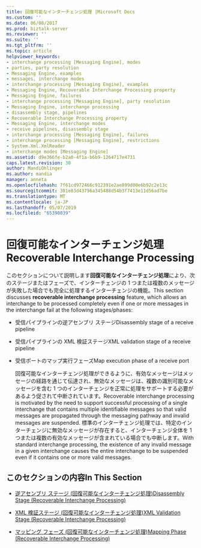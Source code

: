 ```yaml
---
title: 回復可能なインターチェンジ処理 |Microsoft Docs
ms.custom: ''
ms.date: 06/08/2017
ms.prod: biztalk-server
ms.reviewer: ''
ms.suite: ''
ms.tgt_pltfrm: ''
ms.topic: article
helpviewer_keywords:
- interchange processing [Messaging Engine], modes
- parties, party resolution
- Messaging Engine, examples
- messages, interchange modes
- interchange processing [Messaging Engine], examples
- Messaging Engine, Recoverable Interchange Processing property
- Messaging Engine, failures
- interchange processing [Messaging Engine], party resolution
- Messaging Engine, interchange processing
- disassembly stage, pipelines
- Recoverable Interchange Processing property
- Messaging Engine, interchange modes
- receive pipelines, disassembly stage
- interchange processing [Messaging Engine], failures
- interchange processing [Messaging Engine], restrictions
- System.Xml.XmlReader
- interchange modes [Messaging Engine]
ms.assetid: d9e366fe-b2a0-4f1a-b6b9-1264717e4731
caps.latest.revision: 30
author: MandiOhlinger
ms.author: mandia
manager: anneta
ms.openlocfilehash: 7f61cd972466c912391e2ae899d00e6b92c2e13c
ms.sourcegitcommit: 381e83d43796a345488d54b3f7413e11d56ad7be
ms.translationtype: MT
ms.contentlocale: ja-JP
ms.lasthandoff: 05/07/2019
ms.locfileid: "65398039"
---
```

# <a name="recoverable-interchange-processing"></a><span data-ttu-id="e3acf-102">回復可能なインターチェンジ処理</span><span class="sxs-lookup"><span data-stu-id="e3acf-102">Recoverable Interchange Processing</span></span>
<span data-ttu-id="e3acf-103">このセクションについて説明します**回復可能なインターチェンジ処理**により、次のステージまたはフェーズで、インターチェンジの 1 つまたは複数のメッセージが失敗した場合でも完全に処理するインターチェンジの機能。</span><span class="sxs-lookup"><span data-stu-id="e3acf-103">This section discusses **recoverable interchange processing** feature, which allows an interchange to be processed completely even if one or more messages in the interchange fail at the following stages/phases:</span></span>  
  
- <span data-ttu-id="e3acf-104">受信パイプラインの逆アセンブリ ステージ</span><span class="sxs-lookup"><span data-stu-id="e3acf-104">Disassembly stage of a receive pipeline</span></span>  
  
- <span data-ttu-id="e3acf-105">受信パイプラインの XML 検証ステージ</span><span class="sxs-lookup"><span data-stu-id="e3acf-105">XML validation stage of a receive pipeline</span></span>  
  
- <span data-ttu-id="e3acf-106">受信ポートのマップ実行フェーズ</span><span class="sxs-lookup"><span data-stu-id="e3acf-106">Map execution phase of a receive port</span></span>  
  
  <span data-ttu-id="e3acf-107">回復可能なインターチェンジ処理ができるように、有効なメッセージはメッセージの経路を通じて伝達され、無効なメッセージは、複数の識別可能なメッセージを含む 1 つのインターチェンジを正常に処理をサポートする必要があるよう促されて中断されています。</span><span class="sxs-lookup"><span data-stu-id="e3acf-107">Recoverable interchange processing is motivated by the need to support successful processing of a single interchange that contains multiple identifiable messages so that valid messages are propagated through the messaging pathway and invalid messages are suspended.</span></span> <span data-ttu-id="e3acf-108">標準のインターチェンジ処理では、特定のインターチェンジに無効なメッセージが存在すると、インターチェンジ全体を 1 つまたは複数の有効なメッセージが含まれている場合でも中断します。</span><span class="sxs-lookup"><span data-stu-id="e3acf-108">With standard interchange processing, the existence of any invalid message in a given interchange causes the entire interchange to be suspended even if it contains one or more valid messages.</span></span>  
  
## <a name="in-this-section"></a><span data-ttu-id="e3acf-109">このセクションの内容</span><span class="sxs-lookup"><span data-stu-id="e3acf-109">In This Section</span></span>  
  
-   [<span data-ttu-id="e3acf-110">逆アセンブリ ステージ (回復可能なインターチェンジ処理)</span><span class="sxs-lookup"><span data-stu-id="e3acf-110">Disassembly Stage (Recoverable Interchange Processing)</span></span>](../core/disassembly-stage-recoverable-interchange-processing.md)  
  
-   [<span data-ttu-id="e3acf-111">XML 検証ステージ (回復可能なインターチェンジ処理)</span><span class="sxs-lookup"><span data-stu-id="e3acf-111">XML Validation Stage (Recoverable Interchange Processing)</span></span>](../core/xml-validation-stage-recoverable-interchange-processing.md)  
  
-   [<span data-ttu-id="e3acf-112">マッピング フェーズ (回復可能なインターチェンジ処理)</span><span class="sxs-lookup"><span data-stu-id="e3acf-112">Mapping Phase (Recoverable Interchange Processing)</span></span>](../core/mapping-phase-recoverable-interchange-processing.md)